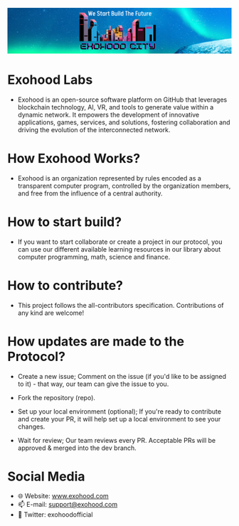 ![Title](image.png)

# Exohood Labs

- Exohood is an open-source software platform on GitHub that leverages blockchain technology, AI, VR, and tools to generate value within a dynamic network. It empowers the development of innovative applications, games, services, and solutions, fostering collaboration and driving the evolution of the interconnected network.

# How Exohood Works?

- Exohood is an organization represented by rules encoded as a transparent computer program, controlled by the organization members, and free from the influence of a central authority.

# How to start build?

- If you want to start collaborate or create a project in our protocol, you can use our different available learning resources in our library about computer programming, math, science and finance.

# How to contribute?

- This project follows the all-contributors specification. Contributions of any kind are welcome!

# How updates are made to the Protocol?

- Create a new issue; Comment on the issue (if you'd like to be assigned to it) - that way, our team can give the issue to you.

- Fork the repository (repo).

- Set up your local environment (optional); If you're ready to contribute and create your PR, it will help set up a local environment to see your changes.

- Wait for review; Our team reviews every PR. Acceptable PRs will be approved & merged into the dev branch.

# Social Media

- 🌐 Website: www.exohood.com
- 📫 E-mail: support@exohood.com
- 🐥 Twitter: exohoodofficial

<!---
exohood/exohood is a ✨ special ✨ repository because its `README.md` (this file) appears on your GitHub profile.
You can click the Preview link to take a look at your changes.
--->
